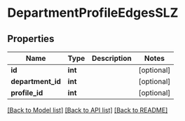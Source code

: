 # DepartmentProfileEdgesSLZ

## Properties
Name | Type | Description | Notes
------------ | ------------- | ------------- | -------------
**id** | **int** |  | [optional]
**department_id** | **int** |  | [optional]
**profile_id** | **int** |  | [optional]

[[Back to Model list]](../README.md#documentation-for-models) [[Back to API list]](../README.md#documentation-for-api-endpoints) [[Back to README]](../README.md)
